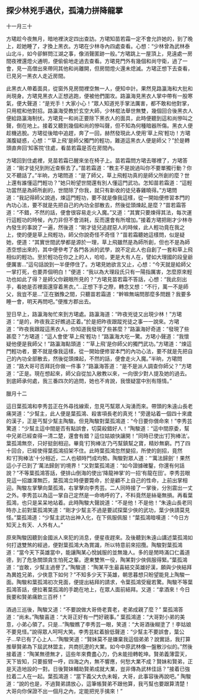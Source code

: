 探少林兇手遇伏，孤鴻力拼降龍掌
------------------------------

十一月三十

方珺趁今夜無月，暗地裡決定四出查訪。方珺知苗若霜一定不會允許她的，到了晚上，趁她睡了，才換上黑衣。方珺在少林寺內四處查看。心想：“少林曾為武林泰山北斗，如今卻鮮問江湖之事，像消聲匿跡一般。”方珺跳上一屋頂上，見遠處一房間夜裡還燈火通明，便偷偷地走過去查看。方珺見門外有幾個和尚守衛，過了一會，見一高僧出來帶同其他和尚離開，但房間燈火還未熄滅。方珺正想下去查看，已見另一黑衣人走近房間。

此黑衣人帶着面具，從窗外見房間裡空無一人，便知中計。果然見路瀛海和大批和尚現身。方珺見黑衣人正想逃跑，便被他們圍攻。路瀛海見黑衣人掌中帶有一股寒氣，便大聲道：“是兇手！大家小心！”眾人知道兇手掌法厲害，都不敢和他對掌，只用棍和他對招。路瀛海受教於玄空大師，少林棍法舉世無雙，幾個回合後黑衣人便給路瀛海制伏。方珺見一和尚正要除下黑衣人的面具，此時便聽到這和尚慘叫之聲，倒在地上。接着又聽到幾個和尚的慘叫聲，但不知為何種暗器所傷。黑衣人便趁機逃脫。方珺從後暗中追趕，奔了一回，赫然發現此人使用‘草上飛’輕功！方珺滿腹疑惑，心想：“‘草上飛’是師父獨門的輕功，難道這黑衣人便是師父？”於是轉頭直奔回‘知客院’住處，看苗若霜是否在房間內。

方珺回到住處裡，見苗若霜已醒來坐在椅子上。苗若霜問方珺去哪裡了，方珺答道：“剛才徒兒到附近查察去了。”苗若霜道：“教主不是說過叫你不要單獨行動？你又不聽話了。”半晌，方珺問道：“是了師父，草上飛輕功真的是師父所創的麼？世上還有誰懂這門輕功？”她只盼望世間還有別人懂這門武功。怎知苗若霜道：“這輕功當然是為師所創的，世間除了你我，就只有新收的徒兒春雞曉得。”方珺問道：“我記得師父說過，煉這門輕功，要不就是像我這樣，從一開始便修習本門的內功心法，要不就是先把自己的內功全部散去，然後從頭煉起,是麼？”苗若霜答道：“不錯，不然的話，便會很容易走火入魔。”又道：“其實只要煉得其法，每次運行這輕功的時候，內力非但不會消耗，反而還會有所增加。”接着方珺把剛才少林寺內發生的事說了一遍，然後道：“剛才徒兒追趕惡人的時候，此人輕功竟在我之上，使的便是草上飛輕功，師父你說奇怪不奇怪？”苗若霜聽她這樣問，似是疑她，便道：“其實世間武學都是源於一理，草上飛雖然是為師所創，但也不是為師憑空想出來的，其中便參考了各門各派的武學，說不定此人也自創了一套和草上飛相似的輕功。至於輕功在你之上的人，哈哈，更是大有人在，譬如大理國的段皇爺便厲害...”這句話說到一半便停住了。方珺見她欲言又止，心想：“今天就是給師父一掌打死，也要弄個明白！”便道：“我以為大理段氏只有一陽指厲害，怎麼原來輕功也如此了得？是師父你親眼所見的？”方珺見苗若霜不答話，心想：“我此刻出手，看她是否裡面還穿着黑衣。”...正想下手之際，轉念又想：“不行，萬一不是師父，我豈不是...”正在猶豫之間，只聽苗若霜道：“幹嘛無端問那麼多問題？我要多睡一會，明天再問吧。”便推方郡出去。

翌日早上，路瀛海匆忙來到方珺處。路瀛海道：“昨夜兇徒又出現少林！”方珺道：“是的，昨夜我正好瞧過正着。”於是把昨夜跟蹤兇徒之事一一說來。方珺道：“昨夜我跟蹤這黑衣人，你知道我發現了些甚麼？”路瀛海好奇道：“發現了些甚麼？”方珺道：“這人會使‘草上飛’輕功！”路瀛海大吃一驚。方珺小聲道：“我懷疑他便是我師父！”路瀛海點頭道：“‘草上飛’是你師父的獨門武功。”方珺道：“煉這門輕功者，要不就是像我這樣，從一開始便修習本門的內功心法，要不就是先把自己的內功全部散去，然後從頭煉起，不然的話，便會走火入魔。”半晌，方珺問道：“路大哥可否拜託你做一件事？”路瀛海答道：“是不是派人調查你師父？”方珺道：“正是。現在想起來，師父自從加入敝教以來，一向很少對人提及她的過去。到底師承何處，我三番四次的追問，她也不肯說，我懷疑當中別有隱情。”

臘月十二

這日葉孤鴻和李秀芸正在外尋找線索，忽見丐幫眾人洶湧而來。帶頭的朱遠山長老痛哭道：“少幫主，此人便是葉孤鴻、殺害項長老的真兇！”旁邊站着一個四十來歲的漢子，正是丐幫少幫主陶駿。但見陶駿對葉孤鴻道：“今日要你償命來！”李秀芸驚道：“少幫主這中間是否有點誤會，切莫殺錯好人！”陶駿道：“這中間原委，幫中兄弟已經查得一清二楚，還會有錯？這位姑娘快讓開！”同時已使出‘打狗棒法’。葉孤鴻無奈，只好挺劍相迎。畢竟‘打狗棒法’乃丐幫鎮幫之寶，精妙無窮。鬥了四十回合，已經使得葉孤鴻招架不住。此時葉孤鴻忽然變招，所使的劍招，竟然和‘打狗棒法’十分相近，二人也頓時鬥成均勢。陶駿對眾人道：“‘萬法歸劍’！果然這小子已到了‘萬法歸劍’的境界！”又對葉孤鴻道：“如今證據確鑿，你還有何話說？”不等葉孤鴻答話，便排山倒海的使出‘降龍神掌’的一招‘有龍在田’。李秀芸眼見這一招雄渾無匹，葉孤鴻立時便要斃命，於是顧不上自己的性命，上前出掌相迎。陶駿左掌擊向葉孤鴻，右掌擊向李秀芸。二人同時接了一掌後，分別震出一丈之外。李秀芸以為這一掌自己定然是一命嗚呼的了，不料竟然是絲毫無損。再看葉孤鴻，也只是呆呆地站着。此時陶駿大聲說道：“不是他！不是他！”朱遠山長老同時亦上前對葉孤鴻笑道：“剛才少幫主不過是要試探葉少俠的武功，葉少俠請莫見怪。”葉孤鴻道：“少幫主武功出神入化，在下佩服佩服！”葉孤鴻暗嘆道：“今日方知天上有天、人外有人。”

原來陶駿因聽到金國派人來犯的消息，便星夜趕來。及後聽到朱遠山講述葉孤鴻如何打退雙煞的經過，便對葉孤鴻大為賞識，所以特意前來招攬。陶駿對葉孤鴻道：“當今天下英雄當中，能讓陶某心悅誠服的並無幾人。多的是閒時滿口仁義道德，到了危急關頭貪生怕死之輩。遼東雙煞一役，陶某對少俠佩服得緊。”葉孤鴻道：“豈敢，少幫主過譽了。”陶駿道：“陶某平生最喜結交英雄好漢，願與少俠結拜為異姓兄弟，少俠意下如何？”不知多少天下英雄，朝思暮想只盼望能見上陶駿一面。陶駿和葉孤鴻初次見面，便提出結拜的請求，令葉孤鴻受寵若驚。陶駿不等葉孤鴻答話，便拉著葉孤鴻的手跪在地上，在眾人面前結拜。又道：“拿酒來！今日我要和賢弟痛飲三百杯！”

酒過三巡後，陶駿又道：“不要說做大哥倚老賣老，老弟成親了麼？” 葉孤鴻答道：“尚未。”陶駿喜道：“大哥正好有一門好親事。” 葉孤鴻道：“大哥對小弟的美意，小弟心領了。只是...”陶駿瞧了李秀芸一眼，笑道：“大哥酒後糊塗了！李姑娘不要見怪。”說得眾人呵呵大笑。李秀芸紅着臉低聲道：“少幫主不要誤會，葉公子...早已有了心上人...”陶駿笑道：“賢妹莫不是嫌棄我這個弟弟？說實話，我打算推舉賢弟為下屆武林盟主，共商抗遼的大業。如今中原武林像一盤散沙似的。”然後接着道：“陶某無德無才，這些年來費盡心力，仍未能扭轉乾坤。賢弟義薄雲天，天下皆知，只要振臂一呼，四海之內，無不響應，何愁大業不成？賢妹和賢弟，正是天造地設的一對。日後賢妹輔助賢弟成就大業，豈非傳為武林佳話？”接着已強拉着二人在一起。葉孤鴻道：“當下義父大仇未報，大哥，此事容後再說吧。” 陶駿道：“說的也是，不過賢弟請放心，這筆帳賢弟不跟他算，我丐幫也要跟算清楚！大哥向你保證不出一個月之內，定能把兇手擒來！”
